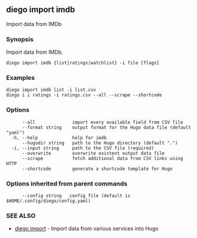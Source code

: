 ## diego import imdb

Import data from IMDb

### Synopsis

Import data from IMDb.

```
diego import imdb {list|ratings|watchlist} -i file [flags]
```

### Examples

```
diego import imdb list -i list.csv
diego i i ratings -i ratings.csv --all --scrape --shortcode
```

### Options

```
      --all              import every available field from CSV file
      --format string    output format for the Hugo data file (default "yaml")
  -h, --help             help for imdb
      --hugodir string   path to the Hugo directory (default ".")
  -i, --input string     path to the CSV file (required)
      --overwrite        overwrite existent output data file
      --scrape           fetch additional data from CSV links using HTTP
      --shortcode        generate a shortcode template for Hugo
```

### Options inherited from parent commands

```
      --config string   config file (default is $HOME/.config/diego/config.yaml)
```

### SEE ALSO

* [diego import](diego_import.md)	 - Import data from various services into Hugo

